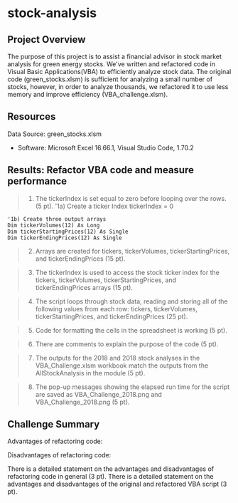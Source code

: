 # stock-analysis
## Project Overview
The purpose of this project is to assist a financial advisor in stock market analysis for green energy stocks. We've written and refactored code in Visual Basic Applications(VBA) to efficiently analyze stock data. The original code (green_stocks.xlsm) is sufficient for analyzing a small number of stocks, however, in order to analyze thousands, we refactored it to use less memory and improve efficiency (VBA_challenge.xlsm). 

## Resources
Data Source: green_stocks.xlsm
- Software: Microsoft Excel 16.66.1, Visual Studio Code, 1.70.2

## Results: Refactor VBA code and measure performance
> 1. The tickerIndex is set equal to zero before looping over the rows. (5 pt).
    '1a) Create a ticker Index
    tickerIndex = 0

    '1b) Create three output arrays
    Dim tickerVolumes(12) As Long
    Dim tickerStartingPrices(12) As Single
    Dim tickerEndingPrices(12) As Single

> 2. Arrays are created for tickers, tickerVolumes, tickerStartingPrices, and tickerEndingPrices (15 pt).

> 3. The tickerIndex is used to access the stock ticker index for the tickers, tickerVolumes, tickerStartingPrices, and tickerEndingPrices arrays (15 pt).

> 4. The script loops through stock data, reading and storing all of the following values from each row: tickers, tickerVolumes, tickerStartingPrices, and tickerEndingPrices (25 pt).

> 5. Code for formatting the cells in the spreadsheet is working (5 pt).

> 6. There are comments to explain the purpose of the code (5 pt).

> 7. The outputs for the 2018 and 2018 stock analyses in the VBA_Challenge.xlsm workbook match the outputs from the AllStockAnalysis in the module (5 pt).

> 8. The pop-up messages showing the elapsed run time for the script are saved as VBA_Challenge_2018.png and VBA_Challenge_2018.png (5 pt).

## Challenge Summary
Advantages of refactoring code: 

Disadvantages of refactoring code: 

There is a detailed statement on the advantages and disadvantages of refactoring code in general (3 pt).
There is a detailed statement on the advantages and disadvantages of the original and refactored VBA script (3 pt).
